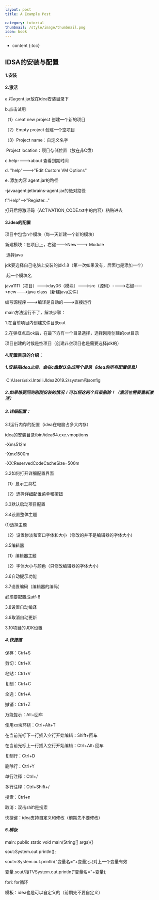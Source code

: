 ```yaml
---
layout: post
title: A Example Post

category: tutorial
thumbnail: /style/image/thumbnail.png
icon: book
---
```



* content
{:toc}

## IDSA的安装与配置

#### 1.安装

#### 2.激活

a.将agent.jar放在idea安装目录下

b.点击试用

（1）creat new project 创建一个新的项目

（2）Empty project  创建一个空项目

（3）Project name：自定义名字

​        Project location：项目存储位置（放在非C盘）

c.help---->about  查看到期时间

d. "help"--->"Edit Custom VM Options"

e. 添加内容 agent.jar的路径

-javaagent:jetbrains-agent.jar的绝对路径

f."Help"-->"Register..."

打开后将激活码（ACTIVATION_CODE.txt中的内容）粘贴进去

#### 3.idea的配置

项目中包含n个模块（每一天新建一个新的模块）

新建模块：在项目上，右键--->New---> Module

​                     选择java

​                     jdk要选择自己电脑上安装的jdk1.8（第一次如果没有，后面也是添加一个）

​                    起一个模块名

java1111（项目）--->day06（模块）--->src（源码）---->右键---->new--->java class（新建java文件）

编写源程序--->编译是自动的--->直接运行

main方法运行不了，解决步骤：

1.在当前项目内创建文件目录out

2.在弹框点击ok后，在最下方有一个目录选择，选择刚刚创建的out目录



项目创建的时候是空项目（创建非空项目也是需要选择jdk的）

#### 4.配置目录的介绍：

##### 1.安装完idea之后，会在c盘默认生成两个目录（idea的所有配置信息）

​      C:\Users\sixi\.IntelliJIdea2019.2\system和sonfig

##### 2.如果想要回到刚刚安装的情况！可以将这两个目录删除！（激活也需要重新激活）

##### 3.详细配置：

3.1运行内存的配置（idea在电脑占多大内存）

idea的安装目录/bin/idea64.exe.vmoptions

-Xms512m

-Xmx1500m

-XX:ReservedCodeCacheSize=500m

3.2如何打开详细配置界面

（1）显示工具栏

（2）选择详细配置菜单和按钮

3.3默认启动项目配置

3.4设置整体主题

(1)选择主题

（2）设置惨淡和窗口字体和大小（修改的并不是编辑器的字体大小）

3.5编辑器

（1）编辑器主题

（2）字体大小与颜色（只修改编辑器的字体大小）

3.6自动提示功能

3.7设置编码（编辑器的编码）

必须要配置成utf-8

3.8设置自动编译

3.9取消自动更新

3.10项目的JDK设置

##### 4.快捷键

保存：Ctrl+S

剪切：Ctrl+X

粘贴：Ctrl+V

复制：Ctrl+C

全选：Ctrl+A

撤销：Ctrl+Z

万能提示：Alt+回车

使用xx块环绕：Ctrl+Alt+T

在当前光标下一行插入空行开始编辑：Shift+回车

在当前光标上一行插入空行开始编辑：Ctrl+Alt+回车

复制行：Ctrl+D

删除行：Ctrl+Y

单行注释：Ctrl+/

多行注释：Ctrl+Shift+/

搜索：Ctrl+n

取消：双击shift是搜索

快捷键：idea支持自定义和修改（前期先不要修改）

##### 5.模板

main: public static void main(String[] args){}

sout:System.out.println();

soutv:System.out.println("变量名="+变量);只对上一个变量有效

变量.sout/搜TVSystem.out.println("变量名="+变量);

fori: for循环

模板：idea也是可以自定义的（前期先不要自定义）

